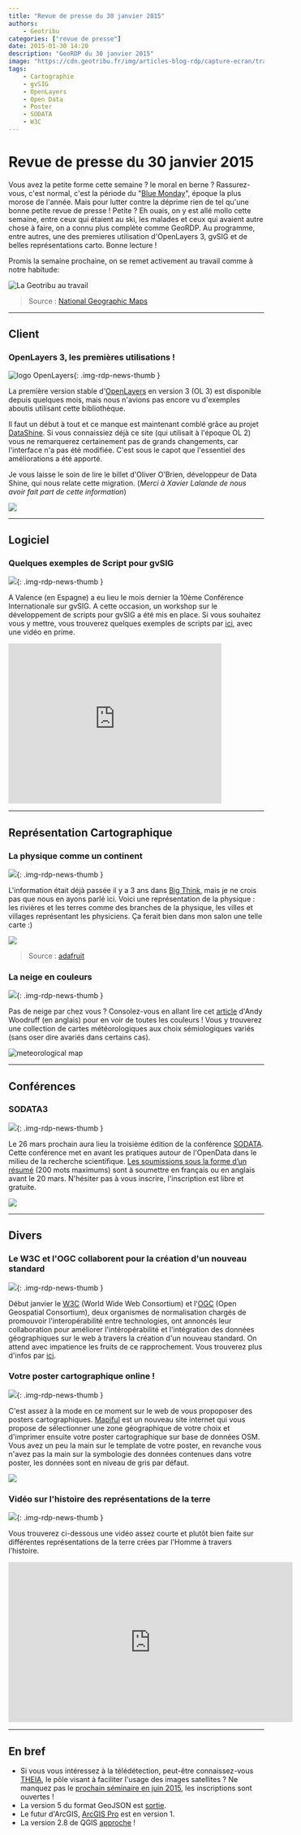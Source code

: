 ```yaml
---
title: "Revue de presse du 30 janvier 2015"
authors:
    - Geotribu
categories: ["revue de presse"]
date: 2015-01-30 14:20
description: "GeoRDP du 30 janvier 2015"
image: "https://cdn.geotribu.fr/img/articles-blog-rdp/capture-ecran/travail.png"
tags:
    - Cartographie
    - gvSIG
    - OpenLayers
    - Open Data
    - Poster
    - SODATA
    - W3C
---
```


# Revue de presse du 30 janvier 2015

Vous avez la petite forme cette semaine ? le moral en berne ? Rassurez-vous, c'est normal, c'est la période du "[Blue Monday](https://fr.wikipedia.org/wiki/Lundi_blues)", époque la plus morose de l'année. Mais pour lutter contre la déprime rien de tel qu'une bonne petite revue de presse ! Petite ? Eh ouais, on y est allé mollo cette semaine, entre ceux qui étaient au ski, les malades et ceux qui avaient autre chose à faire, on a connu plus complète comme GeoRDP. Au programme, entre autres, une des premieres utilisation d'OpenLayers 3, gvSIG et de belles représentations carto. Bonne lecture !

Promis la semaine prochaine, on se remet activement au travail comme à notre habitude:

![La Geotribu au travail](https://cdn.geotribu.fr/img/articles-blog-rdp/capture-ecran/travail.png)

> Source : [National Geographic Maps](https://twitter.com/NatGeoMaps/status/558702732719050752)

----

## Client

### OpenLayers 3, les premières utilisations !

![logo OpenLayers](https://cdn.geotribu.fr/img/logos-icones/logiciels_librairies/openlayers.png){: .img-rdp-news-thumb }

La première version stable d'[OpenLayers](https://openlayers.org/) en version 3 (OL 3) est disponible depuis quelques mois, mais nous n'avions pas encore vu d'exemples aboutis utilisant cette bibliothèque.

Il faut un début à tout et ce manque est maintenant comblé grâce au projet [DataShine](http://datashine.org.uk/#table=QS302EW&col=QS302EW0002&ramp=RdYlGn&layers=BTTT&zoom=12&lon=-0.1500&lat=51.5200). Si vous connaissiez déjà ce site (qui utilisait à l'époque OL 2) vous ne remarquerez certainement pas de grands changements, car l'interface n'a pas été modifiée. C'est sous le capot que l'essentiel des améliorations a été apporté.

Je vous laisse le soin de lire le billet d'Oliver O’Brien, développeur de Data Shine, qui nous relate cette migration. (*Merci à Xavier Lalande de nous avoir fait part de cette information*)

![](https://cdn.geotribu.fr/img/articles-blog-rdp/capture-ecran/ds_ol3.png)

----

## Logiciel

### Quelques exemples de Script pour gvSIG

![](https://cdn.geotribu.fr/img/logos-icones/logiciels_librairies/gvsig.png){: .img-rdp-news-thumb }

A Valence (en Espagne) a eu lieu le mois dernier la 10ème Conférence Internationale sur gvSIG. A cette occasion, un workshop sur le développement de scripts pour gvSIG a été mis en place. Si vous souhaitez vous y mettre, vous trouverez quelques exemples de scripts par [ici](http://blog.gvsig.org/2015/01/28/exercises-of-the-scripting-workshop-at-the-10th-international-gvsig-conference/), avec une vidéo en prime.

<iframe src="https://www.youtube.com/embed/7c_6KetDOAM" frameborder="0" height="315" width="420"></iframe>

----

## Représentation Cartographique

### La physique comme un continent

![](https://cdn.geotribu.fr/img/internal/icons-rdp-news/ancien.png){: .img-rdp-news-thumb }

L'information était déjà passée il y a 3 ans dans [Big Think](http://bigthink.com/strange-maps/579-a-1939-map-of-physics), mais je ne crois pas que nous en ayons parlé ici. Voici une représentation de la physique : les rivières et les terres comme des branches de la physique, les villes et villages représentant les physiciens. Ça ferait bien dans mon salon une telle carte :)

![](https://cdn.geotribu.fr/img/articles-blog-rdp/divers/map-science1.png)

> Source : [adafruit](https://www.adafruit.com/blog/2015/01/20/1939-map-of-physics-as-a-continent-arttuesday/)

### La neige en couleurs

![](https://cdn.geotribu.fr/img/logos-icones/divers/mnt.png){: .img-rdp-news-thumb }

Pas de neige par chez vous ? Consolez-vous en allant lire cet [article](http://andywoodruff.com/blog/a-blizzard-of-purple/) d'Andy Woodruff (en anglais) pour en voir de toutes les couleurs ! Vous y trouverez une collection de cartes météorologiques aux choix sémiologiques variés (sans oser dire avariés dans certains cas).

![meteorological map](https://cdn.geotribu.fr/img/articles-blog-rdp/divers/meteo_map.jpg "meteorological map")

----

## Conférences

### SODATA3

![](https://cdn.geotribu.fr/img/logos-icones/divers/opendata.jpg){: .img-rdp-news-thumb }

Le 26 mars prochain aura lieu la troisième édition de la conférence [SODATA](http://sodata.org/). Cette conférence met en avant les pratiques autour de l'OpenData dans le milieu de la recherche scientifique. [Les soumissions sous la forme d’un résumé](http://sodata.org/?page_id=157) (200 mots maximums) sont à soumettre en français ou en anglais avant le 20 mars. N'hésiter pas à vous inscrire, l'inscription est libre et gratuite.

![](https://cdn.geotribu.fr/img/articles-blog-rdp/capture-ecran/sodata3.png)

----

## Divers

### Le W3C et l'OGC collaborent pour la création d'un nouveau standard

![](https://cdn.geotribu.fr/img/logos-icones/entreprises_association/w3c.gif){: .img-rdp-news-thumb }

Début janvier le [W3C](http://www.w3.org/) (World Wide Web Consortium) et l'[OGC](http://www.opengeospatial.org/) (Open Geospatial Consortium), deux organismes de normalisation chargés de promouvoir l'interopérabilité entre technologies, ont annoncés leur collaboration pour améliorer l'intéropérabilité et l'intégration des données géographiques sur le web à travers la création d'un nouveau standard. On attend avec impatience les fruits de ce rapprochement. Vous trouverez plus d'infos par [ici](http://www.developpez.com/actu/80097/Un-projet-pour-unifier-les-donnees-geospatiales-sur-le-Web-voit-le-jour-le-W3C-et-l-OGC-collaborent-pour-la-creation-d-un-nouveau-standard/).

### Votre poster cartographique online !

![](https://cdn.geotribu.fr/img/logos-icones/divers/mapiful.png){: .img-rdp-news-thumb }

C'est assez à la mode en ce moment sur le web de vous propoposer des posters cartographiques. [Mapiful](https://www.mapiful.com/) est un nouveau site internet qui vous propose de sélectionner une zone géographique de votre choix et d'imprimer ensuite votre poster cartographique sur base de données OSM. Vous avez un peu la main sur le template de votre poster, en revanche vous n'avez pas la main sur la symbologie des données contenues dans votre poster, les données sont en niveau de gris par défaut.

![](https://cdn.geotribu.fr/img/articles-blog-rdp/capture-ecran/mapiful_marseille.png)

### Vidéo sur l'histoire des représentations de la terre

![](https://cdn.geotribu.fr/img/logos-icones/animation_video.png){: .img-rdp-news-thumb }

Vous trouverez ci-dessous une vidéo assez courte et plutôt bien faite sur différentes représentations de la terre crées par l'Homme à travers l'histoire.

<iframe src="https://www.youtube.com/embed/O0bBsFg26h0" frameborder="0" height="315" width="560"></iframe>

----

## En bref

- Si vous vous intéressez à la télédétection, peut-être connaissez-vous [THEIA](http://www.theia-land.fr/), le pôle visant à faciliter l'usage des images satellites ? Ne manquez pas le [prochain séminaire en juin 2015](http://seminaire-theia-geosud-2015.teledetection.fr/), les inscriptions sont ouvertes !
- La version 5 du format GeoJSON est [sortie](http://www.spinics.net/lists/ietf-ann/msg91767.html).
- Le futur d'ArcGIS, [ArcGIS Pro](http://www.arcorama.fr/2015/01/arcgis-pro-10-est-la.html) est en version 1.
- La version 2.8 de QGIS [approche](https://twitter.com/qgis/status/560281275773108224) !

